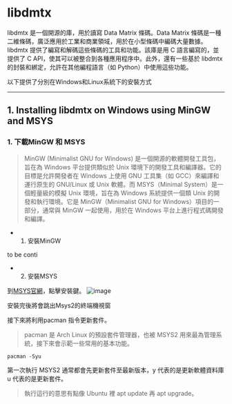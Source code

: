 # libdmtx
libdmtx 是一個開源的庫，用於讀寫 Data Matrix 條碼。Data Matrix 條碼是一種二維條碼，廣泛應用於工業和商業領域，用於在小型條碼中編碼大量數據。libdmtx 提供了編寫和解碼這些條碼的工具和功能。該庫是用 C 語言編寫的，並提供了 C API，使其可以被整合到各種應用程序中。此外，還有一些基於 libdmtx 的封裝和綁定，允許在其他編程語言（如 Python）中使用這些功能。

以下提供了分別在Windows和Linux系統下的安裝方式
***

## 1. Installing libdmtx on Windows using MinGW and MSYS

### 1. 下載MinGW 和 MSYS
> MinGW (Minimalist GNU for Windows) 是一個開源的軟體開發工具包，旨在為 Windows 平台提供類似於 Unix 環境下的開發工具和編譯器。它的目標是允許開發者在 Windows 上使用 GNU 工具集（如 GCC）來編譯和運行原生的 GNU/Linux 或 Unix 軟體。而 MSYS（Minimal System）是一個輕量級的模擬 Unix 環境，旨在為 Windows 系統提供一個類 Unix 的開發和執行環境。它是 MinGW（Minimalist GNU for Windows）項目的一部分，通常與 MinGW 一起使用，用於在 Windows 平台上進行程式碼開發和編譯。

* 1. 安裝MinGW
 
to be conti

* 2. 安裝MSYS
 
到[MSYS官網](https://packages.msys2.org/package/autogen)，點擊安裝鍵。
![image](https://github.com/ChengHsunTai/libdmtx/assets/137912642/6f4f9d32-6a97-4210-8eb9-6bb174d2fd69)

安裝完後將會跳出Msys2的終端機視窗

接下來將利用pacman 指令更新套件。
>pacman 是 Arch Linux 的預設套件管理器，也被 MSYS2 用來最為管理系統，接下來會示範一些常用的基本功能。

```
pacman -Syu
```

第一次執行 MSYS2 通常都會先更新套件至最新版本，y 代表的是更新軟體資料庫 u 代表的是更新套件。
>執行這行的意思有點像 Ubuntu 裡 apt update 再 apt upgrade。


